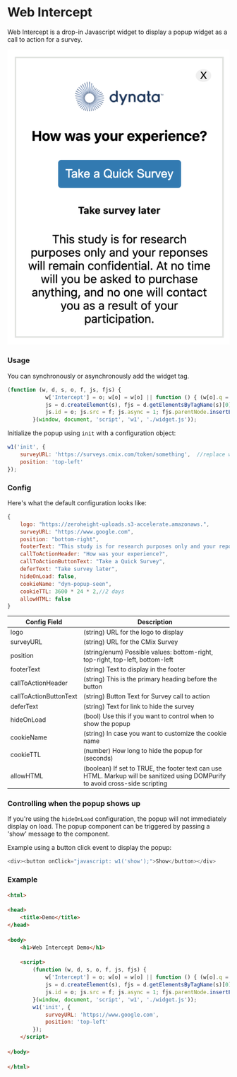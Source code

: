 # Web Intercept

Web Intercept is a drop-in Javascript widget to display a popup widget as a call to action for a survey.


![alt text](https://github.com/dynata/web-intercept/blob/master/example.png?raw=true)


### Usage
You can synchronously or asynchronously add the widget tag.

```js
(function (w, d, s, o, f, js, fjs) {
            w['Intercept'] = o; w[o] = w[o] || function () { (w[o].q = w[o].q || []).push(arguments) };
            js = d.createElement(s), fjs = d.getElementsByTagName(s)[0];
            js.id = o; js.src = f; js.async = 1; fjs.parentNode.insertBefore(js, fjs);
        }(window, document, 'script', 'w1', './widget.js'));
```

Initialize the popup using `init` with a configuration object:

```js
w1('init', { 
    surveyURL: 'https://surveys.cmix.com/token/something',  //replace with an actual survey link
    position: 'top-left' 
});
```

### Config

Here's what the default configuration looks like:

```js
{
    logo: "https://zeroheight-uploads.s3-accelerate.amazonaws.",
    surveyURL: "https://www.google.com",
    position: "bottom-right",
    footerText: "This study is for research purposes only and your reponses will remain confidential. At no time will you be asked to purchase anything, and no one will contact you as a result of your participation.",
    callToActionHeader: "How was your experience?",
    callToActionButtonText: "Take a Quick Survey",
    deferText: "Take survey later",
    hideOnLoad: false,
    cookieName: "dyn-popup-seen",
    cookieTTL: 3600 * 24 * 2,//2 days
    allowHTML: false
}
```


| Config  Field | Description   |
| ------------- | ------------  |
| logo  | (string) URL for the logo to display  |
| surveyURL | (string) URL for the CMix Survey  |
| position | (string/enum) Possible values: bottom-right, top-right, top-left, bottom-left  |
| footerText | (string) Text to display in the footer  |
| callToActionHeader | (string) This is the primary heading before the button  |
| callToActionButtonText | (string) Button Text for Survey call to action  |
| deferText | (string) Text for link to hide the survey  |
| hideOnLoad | (bool) Use this if you want to control when to show the popup |
| cookieName | (string) In case you want to customize the cookie name   |
| cookieTTL | (number) How long to hide the popup for  (seconds) |
| allowHTML | (boolean) If set to TRUE, the footer text can use HTML. Markup will be sanitized using DOMPurify to avoid cross-side scripting |


### Controlling when the popup shows up

If you're using the `hideOnLoad` configuration, the popup will not immediately display on load. The popup component can be triggered by passing a 'show' message to the component.

Example using a button click event to display the popup:
```js
<div><button onClick="javascript: w1('show');">Show</button></div>
```


### Example


```html
<html>

<head>
    <title>Demo</title>
</head>

<body>
    <h1>Web Intercept Demo</h1>
    
    <script>
        (function (w, d, s, o, f, js, fjs) {
            w['Intercept'] = o; w[o] = w[o] || function () { (w[o].q = w[o].q || []).push(arguments) };
            js = d.createElement(s), fjs = d.getElementsByTagName(s)[0];
            js.id = o; js.src = f; js.async = 1; fjs.parentNode.insertBefore(js, fjs);
        }(window, document, 'script', 'w1', './widget.js'));
        w1('init', { 
            surveyURL: 'https://www.google.com', 
            position: 'top-left' 
        });
    </script>

</body>

</html>
```



